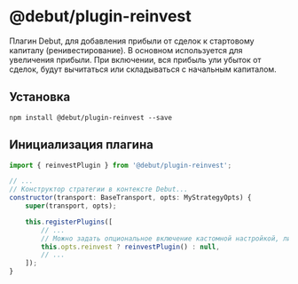 # @debut/plugin-reinvest
Плагин Debut, для добавления прибыли от сделок к стартовому капиталу (ренивестирование). В основном используется для увеличения прибыли. При включении, вся прибыль ули убыток от сделок, будут вычитаться или складываться с начальным капиталом.

## Установка

```
npm install @debut/plugin-reinvest --save
```

## Инициализация плагина
```javascript
import { reinvestPlugin } from '@debut/plugin-reinvest';

// ...
// Конструктор стратегии в контексте Debut...
constructor(transport: BaseTransport, opts: MyStrategyOpts) {
    super(transport, opts);

    this.registerPlugins([
        // ...
        // Можно задать опциональное включение кастомной настройкой, либо включать всегда
        this.opts.reinvest ? reinvestPlugin() : null,
        // ...
    ]);
}
```
